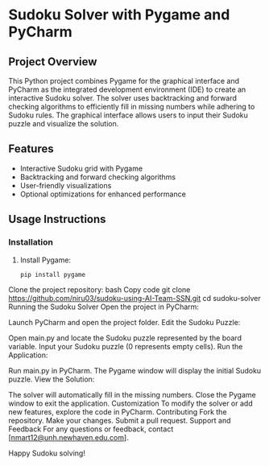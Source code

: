 # Sudoku Solver with Pygame and PyCharm

## Project Overview
This Python project combines Pygame for the graphical interface and PyCharm as the integrated development environment (IDE) to create an interactive Sudoku solver. The solver uses backtracking and forward checking algorithms to efficiently fill in missing numbers while adhering to Sudoku rules. The graphical interface allows users to input their Sudoku puzzle and visualize the solution.

## Features
- Interactive Sudoku grid with Pygame
- Backtracking and forward checking algorithms
- User-friendly visualizations
- Optional optimizations for enhanced performance

## Usage Instructions

### Installation
1. Install Pygame:
   ```bash
   pip install pygame
Clone the project repository:
bash
Copy code
git clone https://github.com/niru03/sudoku-using-AI-Team-SSN.git
cd sudoku-solver
Running the Sudoku Solver
Open the project in PyCharm:

Launch PyCharm and open the project folder.
Edit the Sudoku Puzzle:

Open main.py and locate the Sudoku puzzle represented by the board variable.
Input your Sudoku puzzle (0 represents empty cells).
Run the Application:

Run main.py in PyCharm.
The Pygame window will display the initial Sudoku puzzle.
View the Solution:

The solver will automatically fill in the missing numbers.
Close the Pygame window to exit the application.
Customization
To modify the solver or add new features, explore the code in PyCharm.
Contributing
Fork the repository.
Make your changes.
Submit a pull request.
Support and Feedback
For any questions or feedback, contact [nmart12@unh.newhaven.edu.com].

Happy Sudoku solving!
